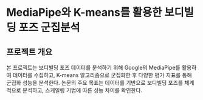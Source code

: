 # MediaPipe와 K-means를 활용한 보디빌딩 포즈 군집분석

## 프로젝트 개요
본 프로젝트는 보디빌딩 포즈 데이터를 분석하기 위해 Google의 MediaPipe를 활용하여 데이터를 수집하고, K-means 알고리즘으로 군집화한 후 다양한 평가 지표를 통해 군집화 성능을 분석한다. 논문의 주요 목표는 데이터를 기반으로 보디빌딩 포즈를 체계적으로 분석하고, 스케일링 기법에 따른 성능 차이를 확인한다.

